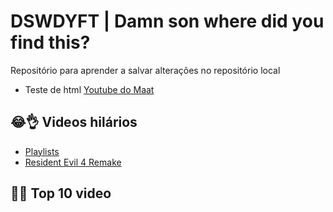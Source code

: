 
# DSWDYFT | Damn son where did you find this?

Repositório para aprender a salvar alterações no repositório local
- Teste de html [Youtube do Maat](https://www.youtube.com/channel/UCpCGJdH0HkR8MOo-jd5K34A)

## 😂👌 Videos hilários
- [Playlists](https://www.youtube.com/@duskmaat9/playlists)
- [Resident Evil 4 Remake](https://www.youtube.com/watch?v=kbBi8Jzp_SQ&list=PL7dcHVKnLVGo5FFLGycBM3TBXtGoWJIDM)

## 🐱‍👤 Top 10 video